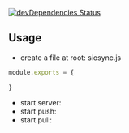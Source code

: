 [![devDependencies Status](https://david-dm.org/valaxy/socket.io-sync/dev-status.svg?style=flat-square)](https://david-dm.org/valaxy/socket.io-sync?type=dev)


## Usage
- create a file at root: siosync.js

```js
module.exports = {
    
}
```

- start server:
- start push: 
- start pull: